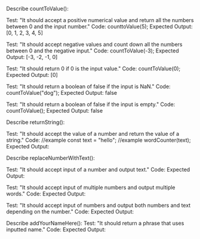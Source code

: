 Describe countToValue():

Test: "It should accept a positive numerical value and return all the numbers between 0 and the input number."
Code: counttoValue(5);
Expected Output: [0, 1, 2, 3, 4, 5] 

Test: "It should accept negative values and count down all the numbers between 0 and the negative input."
Code: countToValue(-3);
Expected Output: [-3, -2, -1, 0] 

Test: "It should return 0 if 0 is the input value."
Code: countToValue(0);
Expected Output: [0]

Test: "It should return a boolean of false if the input is NaN."
Code: countToValue("dog");
Expected Output: false

Test: "It should return a boolean of false if the input is empty."
Code: countToValue();
Expected Output: false

Describe returnString():

Test: "It should accept the value of a number and return the value of a string."
Code:
//example const text = "hello";
//example wordCounter(text);
Expected Output: 

Describe replaceNumberWithText():

Test: "It should accept input of a number and output text."
Code:
Expected Output: 

Test: "It should accept input of multiple numbers and output multiple words."
Code:
Expected Output: 

Test: "It should accept input of numbers and output both numbers and text depending on the number."
Code:
Expected Output: 

Describe addYourNameHere():
Test: "It should return a phrase that uses inputted name."
Code:
Expected Output: 